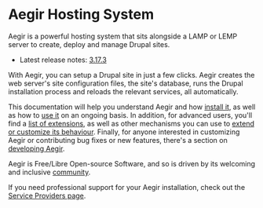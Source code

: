 Aegir Hosting System
====================

Aegir is a powerful hosting system that sits alongside a LAMP or LEMP server to create, deploy and manage Drupal sites.

* Latest release notes: [3.17.3](/release-notes/3.17/)

With Aegir, you can setup a Drupal site in just a few clicks. Aegir creates the web server's site configuration files, the site's database, runs the Drupal installation process and reloads the relevant services, all automatically.

This documentation will help you understand Aegir and how [install it](/install.md), as well as how to [use it](/usage.md) on an ongoing basis. In addition, for advanced users, you'll find a [list of extensions](extend/contrib.md), as well as other mechanisms you can use to [extend or customize its behaviour](extend.md). Finally, for anyone interested in customizing Aegir or contributing bug fixes or new features, there's a section on [developing Aegir](develop.md).

Aegir is Free/Libre Open-source Software, and so is driven by its welcoming and inclusive [community](community.md).

If you need professional support for your Aegir installation, check out the [Service Providers page](/community/services.md).
